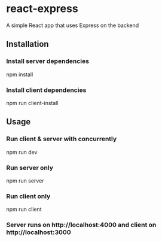 # react-express
A simple React app that uses Express on the backend

## Installation

### Install server dependencies 
npm install

### Install client dependencies
npm run client-install

## Usage

### Run client & server with concurrently
npm run dev

### Run server only
npm run server

### Run client only
npm run client

### Server runs on http://localhost:4000 and client on http://localhost:3000
